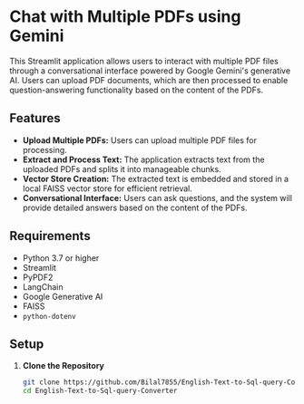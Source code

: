# Chat with Multiple PDFs using Gemini

This Streamlit application allows users to interact with multiple PDF files through a conversational interface powered by Google Gemini's generative AI. Users can upload PDF documents, which are then processed to enable question-answering functionality based on the content of the PDFs.

## Features

- **Upload Multiple PDFs:** Users can upload multiple PDF files for processing.
- **Extract and Process Text:** The application extracts text from the uploaded PDFs and splits it into manageable chunks.
- **Vector Store Creation:** The extracted text is embedded and stored in a local FAISS vector store for efficient retrieval.
- **Conversational Interface:** Users can ask questions, and the system will provide detailed answers based on the content of the PDFs.

## Requirements

- Python 3.7 or higher
- Streamlit
- PyPDF2
- LangChain
- Google Generative AI
- FAISS
- `python-dotenv`

## Setup

1. **Clone the Repository**

   ```bash
   git clone https://github.com/Bilal7855/English-Text-to-Sql-query-Converter.git
   cd English-Text-to-Sql-query-Converter
